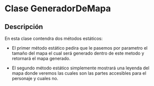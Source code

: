 # Clase GeneradorDeMapa

## Descripción

En esta clase contendra dos métodos estáticos:

- El primer método estático pedira que le pasemos por parametro el tamaño del mapa el cual será generado dentro de este metodo y retornará el mapa generado.

- El segundo método estático simplemente mostrará una leyenda del mapa donde veremos las cuales son las partes accesibles para el personaje y cuales no.
